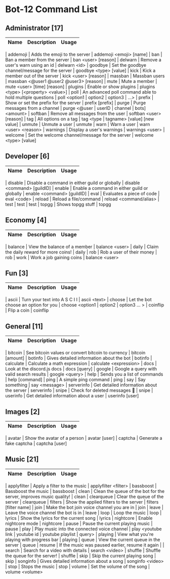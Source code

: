 # Bot-12 Command List

            

## Administrator [17]
    
| Name | Description | Usage
| ---- | ----------- | ----- 

| addemoji | Adds the emoji to the server | addemoji \<emoji\> [name]
| ban | Ban a member from the server | ban \<user\> [reason]
| delwarn | Remove a user's warn using an id | delwarn \<id\>
| goodbye | Set the goodbye channel/message for the server | goodbye \<type\> [value]
| kick | Kick a member out of the server | kick \<user\> [reason]
| massban | Massban users | massban \<@user1 @user2 @user3\> [reason]
| mute | Mute a member | mute \<user\> [time] [reason]
| plugins | Enable or show plugins | plugins \<type\> [\<property\> \<value\>]
| poll | An advanced poll command able to hold multiple questions | poll \<option1 \| option2 \| option3 \| ...\>
| prefix | Show or set the prefix for the server | prefix [prefix]
| purge | Purge messages from a channel | purge \<@user \| userID \| channel \| bots] \<amount\>
| softban | Remove all messages from the user | softban \<user\> [reason]
| tag | All options on a tag | tag \<type \| tagname\> [value] [new value]
| unmute | Unmute a user | unmute
| warn | Warn a user | warn \<user\> \<reason\>
| warnings | Display a user's warnings | warnings \<user\>
| welcome | Set the welcome channel/message for the server | welcome \<type\> [value]
            

## Developer [6]
    
| Name | Description | Usage
| ---- | ----------- | ----- 

| disable | Disable a command in either guild or globally | disable \<command\> [guildID]
| enable | Enable a command in either guild or globally | enable \<command\> [guildID]
| eval | Evaluates a piece of code | eval \<code\>
| reload | Reload a file/command | reload \<command/alias\>
| test | test | test
| topgg | Shows topgg stuff | topgg 
            

## Economy [4]
    
| Name | Description | Usage
| ---- | ----------- | ----- 

| balance | View the balance of a member | balance \<user\>
| daily | Claim the daily reward for more coins!  | daily
| rob | Rob a user of their money  | rob
| work | Work a job gaining coins | balance \<user\>
            

## Fun [3]
    
| Name | Description | Usage
| ---- | ----------- | ----- 

| ascii | Turn your text into A S C I I | ascii \<text\>
| choose | Let the bot choose an option for you | choose \<option1 \| option2 \| option3 ... \>
| coinflip | Flip a coin | coinflip
            

## General [11]
    
| Name | Description | Usage
| ---- | ----------- | ----- 

| bitcoin | See bitcoin values or convert bitcoin to currency | bitcoin [amount]
| botinfo | Gives detailed information about the bot | botinfo
| calculate | Calculate a math expression | calculate \<expression\>
| docs | Look at the discord.js docs | docs [query]
| google | Google a query with valid search results | google \<query\> 
| help | Sends you a list of commands | help [command]
| ping | A simple ping command | ping
| say | Say something | say \<message\>
| serverinfo | Get detailed information about the server | serverinfo
| snipe | Check for deleted messages 👀 | snipe
| userinfo | Get detailed information about a user | userinfo [user]
            

## Images [2]
    
| Name | Description | Usage
| ---- | ----------- | ----- 

| avatar | Show the avatar of a person | avatar [user]
| captcha | Generate a fake captcha | captcha [user]
            

## Music [21]
    
| Name | Description | Usage
| ---- | ----------- | ----- 

| applyfilter | Apply a filter to the music | applyfilter \<filter\>
| bassboost | Bassboost the music | bassboost
| clean | Clean the queue of the bot for the server, improves music quality! | clean
| clearqueue | Clear the queue of the server | clearqueue
| filters | Show the applied filters to the server | filters [filter name]
| join | Make the bot join voice channel you are in | join 
| leave | Leave the voice channel the bot is in | leave
| loop | Loop the music | loop
| lyrics | Show the lyrics for the current song | lyrics
| nightcore | Enable nightcore mode  | nightcore
| pause | Pause the current playing music | pause
| play | Play music into the connected voice channel | play \<youtube link \| youtube id \| youtube playlist \| query\>
| playing | View what you're playing with progress bar | playing
| queue | View the current queue in the server | queue
| resume | If the music was paused earlier, resume it again | 
| search | Search for a video with details | search \<video\>
| shuffle | Shuffle the queue for the server! | shuffle
| skip | Skip the current playing song | skip
| songinfo | Gives detailed information about a song | songinfo \<video\>
| stop | Stops the music | stop
| volume | Set the volume of the song | volume \<volume\>